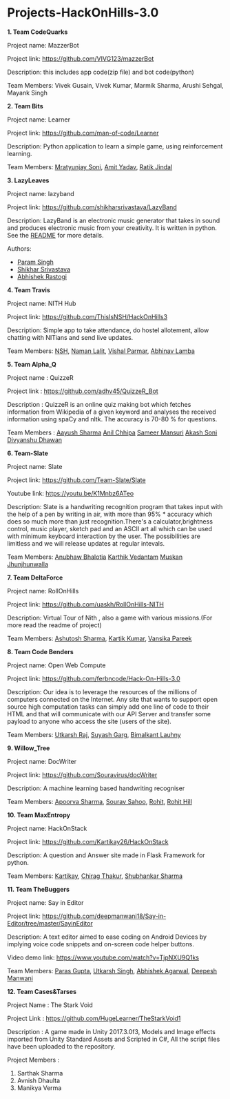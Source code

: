 # Projects-HackOnHills-3.0

**1. Team CodeQuarks**

Project name: MazzerBot

Project link: https://github.com/VIVG123/mazzerBot

Description: this includes app code(zip file) and bot code(python)

Team Members: Vivek Gusain, Vivek Kumar, Marmik Sharma, Arushi Sehgal, Mayank Singh

**2. Team Bits**

Project name: Learner

Project link: https://github.com/man-of-code/Learner

Description: Python application to learn a simple game, using reinforcement learning.

Team Members:
[Mratyunjay Soni](https://github.com/man-of-code),
[Amit Yadav](https://github.com/amityadav0),
[Ratik Jindal](https://github.com/ratik21)

**3. LazyLeaves**

Project name: lazyband

Project link: https://github.com/shikharsrivastava/LazyBand

Description: LazyBand is an electronic music generator that takes in sound and produces electronic music from your creativity. It is written in python. See the [README](https://github.com/shikharsrivastava/LazyBand/blob/master/README.md) for more details.

Authors:

* [Param Singh](https://github.com/paramsingh)
* [Shikhar Srivastava](https://github.com/shikharsrivastava)
* [Abhishek Rastogi](https://github.com/princu7)

**4. Team Travis**

Project name: NITH Hub

Project link: https://github.com/ThisIsNSH/HackOnHills3

Description: Simple app to take attendance, do hostel allotement, allow chatting with NITians and send live updates.

Team Members:
[NSH](https://github.com/ThisIsNSH), 
[Naman Lalit](https://github.com/naman99lalit),
[Vishal Parmar](https://github.com/Vishal17599),
[Abhinav Lamba](https://github.com/Abhinavlamba)

**5. Team Alpha_Q**

Project name : QuizzeR

Project link : https://github.com/adhv45/QuizzeR_Bot

Description  : QuizzeR is an online quiz making bot which fetches information from Wikipedia of a given keyword and analyses                the received information using spaCy and nltk. The accuracy is 70-80 % for questions.

Team Members : 
  [Aayush Sharma](https://github.com/aayush1771)
  [Anil Chhipa](https://github.com/adhv45)
  [Sameer Mansuri](https://github.com/sameer91)
  [Akash Soni](https://github.com/soniakash1998)
  [Divyanshu Dhawan](https://github.com/dextroxd)


**6. Team-Slate**

Project name: Slate

Project link: https://github.com/Team-Slate/Slate

Youtube link: https://youtu.be/K1Mnbz6ATeo

Description: Slate is a handwriting recognition program that takes input with the help of a pen by writing in air, with more than 95% * accuracy which does so much more than just recognition.There's a calculator,brightness control, music player, sketch pad and an ASCII art all which can be used with minimum keyboard interaction by the user. The possibilities are limitless and we will release updates at regular intevals. 

Team Members:
[Anubhaw Bhalotia](https://github.com/anubhawbhalotia)
[Karthik Vedantam](https://github.com/kingsisland)
[Muskan Jhunjhunwalla](https://github.com/musukeshu)


**7. Team DeltaForce**

Project name: RollOnHills

Project link: https://github.com/uaskh/RollOnHills-NITH

Description: Virtual Tour of Nith , also a game with various missions.(For more read the readme of project)

Team Members:
[Ashutosh Sharma](https://github.com/uaskh),
[Kartik Kumar](https://github.com/sckorpio),
[Vansika Pareek](https://github.com/vansika)

**8. Team Code Benders**

Project name: Open Web Compute

Project link: https://github.com/ferbncode/Hack-On-Hills-3.0

Description: Our idea is to leverage the resources of the millions of computers connected on the Internet. Any site that wants to support open source high computation tasks can simply add one line of code to their HTML and that will communicate with our API Server and transfer some payload to anyone who access the site (users of the site).

Team Members:
[Utkarsh Raj](https://github.com/clearnote01),
[Suyash Garg](https://github.com/ferbncode),
[Bimalkant Lauhny](https://github.com/code-master5)

**9. Willow_Tree**

Project name: DocWriter

Project link: https://github.com/Souravirus/docWriter

Description: A machine learning based handwriting recogniser

Team Members:
[Apoorva Sharma](https://github.com/okatticus),
[Sourav Sahoo](https://github.com/Souravirus),
[Rohit](https://github.com/rohit645),
[Rohit Hill](https://github.com/rohithill)

**10. Team MaxEntropy**

Project name: HackOnStack

Project link: https://github.com/Kartikay26/HackOnStack

Description: A question and Answer site made in Flask Framework for python.

Team Members:
[Kartikay](https://github.com/Kartikay26), 
[Chirag Thakur](https://github.com/chirag-thakur/),
[Shubhankar Sharma](https://github.com/batman2203)

**11. Team TheBuggers**

Project name: Say in Editor

Project link: https://github.com/deepmanwani18/Say-in-Editor/tree/master/SayinEditor

Description: A text editor aimed to ease coding on Android Devices by implying voice code snippets and on-screen code helper buttons.

Video demo link: https://www.youtube.com/watch?v=TjpNXU9Q1ks

Team Members:
[Paras Gupta](https://github.com/parasg1999), 
[Utkarsh Singh](https://github.com/utkarshsingh99),
[Abhishek Agarwal](https://github.com/abhishek-31),
[Deepesh Manwani](https://github.com/deepmanwani18)

**12. Team Cases&Tarses**

Project Name : The Stark Void

Project Link : https://github.com/HugeLearner/TheStarkVoid1

Description : A game made in Unity 2017.3.0f3, Models and Image effects imported from Unity Standard Assets and Scripted in C#, All the script files have been uploaded to the repository.

Project Members :

1. Sarthak Sharma
2. Avnish Dhaulta
3. Manikya Verma
